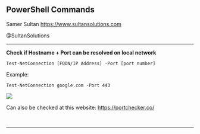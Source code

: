 ## PowerShell Commands

Samer Sultan
https://www.sultansolutions.com

@SultanSolutions

---
**Check if Hostname + Port can be resolved on local network**



    Test-NetConnection [FQDN/IP Address] -Port [port number]

Example:

    Test-NetConnection google.com -Port 443

<img src="https://i.imgur.com/H6yeNtI.png">

Can also be checked at this website: https://portchecker.co/
    
&nbsp;
&nbsp;

---


